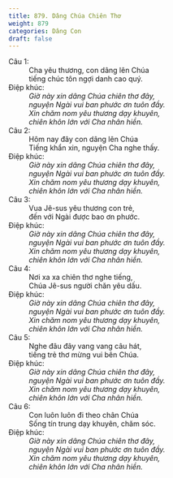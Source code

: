 ```yaml
---
title: 879. Dâng Chúa Chiên Thơ
weight: 879
categories: Dâng Con
draft: false
---
```

<dl><dt>Câu 1:</dt><dd data-verse="1">Cha yêu thương, con dâng lên Chúa <br/>tiếng chúc tôn ngợi danh cao quý. </dd><dt>Điệp khúc:</dt><dd data-chorus="1"><em>Giờ này xin dâng Chúa chiên thơ đây, <br/>nguyện Ngài vui ban phước ơn tuôn đầy. <br/>Xin chăm nom yêu thương dạy khuyên, <br/>chiên khôn lớn với Cha nhân hiền. </em></dd><dt>Câu 2:</dt><dd data-verse="2">Hôm nay đây con dâng lên Chúa <br/>Tiếng khẩn xin, nguyện Cha nghe thấy. </dd><dt>Điệp khúc:</dt><dd data-chorus="1"><em>Giờ này xin dâng Chúa chiên thơ đây, <br/>nguyện Ngài vui ban phước ơn tuôn đầy. <br/>Xin chăm nom yêu thương dạy khuyên, <br/>chiên khôn lớn với Cha nhân hiền. </em></dd><dt>Câu 3:</dt><dd data-verse="3">Vua Jê-sus yêu thương con trẻ, <br/>đến với Ngài được bao ơn phước. </dd><dt>Điệp khúc:</dt><dd data-chorus="1"><em>Giờ này xin dâng Chúa chiên thơ đây, <br/>nguyện Ngài vui ban phước ơn tuôn đầy. <br/>Xin chăm nom yêu thương dạy khuyên, <br/>chiên khôn lớn với Cha nhân hiền. </em></dd><dt>Câu 4:</dt><dd data-verse="4">Nơi xa xa chiên thơ nghe tiếng, <br/>Chúa Jê-sus người chăn yêu dấu. </dd><dt>Điệp khúc:</dt><dd data-chorus="1"><em>Giờ này xin dâng Chúa chiên thơ đây, <br/>nguyện Ngài vui ban phước ơn tuôn đầy. <br/>Xin chăm nom yêu thương dạy khuyên, <br/>chiên khôn lớn với Cha nhân hiền. </em></dd><dt>Câu 5:</dt><dd data-verse="5">Nghe đâu đây vang vang câu hát, <br/>tiếng trẻ thơ mừng vui bên Chúa. </dd><dt>Điệp khúc:</dt><dd data-chorus="1"><em>Giờ này xin dâng Chúa chiên thơ đây, <br/>nguyện Ngài vui ban phước ơn tuôn đầy. <br/>Xin chăm nom yêu thương dạy khuyên, <br/>chiên khôn lớn với Cha nhân hiền. </em></dd><dt>Câu 6:</dt><dd data-verse="6">Con luôn luôn đi theo chân Chúa <br/>Sống tín trung dạy khuyên, chăm sóc. </dd><dt>Điệp khúc:</dt><dd data-chorus="1"><em>Giờ này xin dâng Chúa chiên thơ đây, <br/>nguyện Ngài vui ban phước ơn tuôn đầy. <br/>Xin chăm nom yêu thương dạy khuyên, <br/>chiên khôn lớn với Cha nhân hiền. </em></dd></dl>